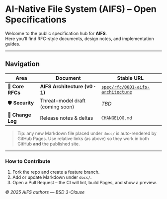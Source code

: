 <!-- docs/index.md -->
# AI-Native File System (AIFS) – Open Specifications

Welcome to the public specification hub for **AIFS**.  
Here you’ll find RFC-style documents, design notes, and implementation
guides.

---

## Navigation

| Area | Document | Stable URL |
|------|----------|------------|
| 🎯 **Core RFCs** | **AIFS Architecture (v0 · 1)** | [`spec/rfc/0001-aifs-architecture`](spec/rfc/0001-aifs-architecture) |
| 🛡 **Security** | Threat-model draft (coming soon) | _TBD_ |
| 🚦 **Change Log** | Release notes & deltas | `CHANGELOG.md` |

> Tip: any new Markdown file placed under `docs/` is auto-rendered by
> GitHub Pages. Use relative links (as above) so they work in both GitHub
> **and** the published site.

---

### How to Contribute

1. Fork the repo and create a feature branch.  
2. Add or update Markdown under `docs/`.  
3. Open a Pull Request – the CI will lint, build Pages, and show a preview.

_© 2025 AIFS authors — BSD 3-Clause_